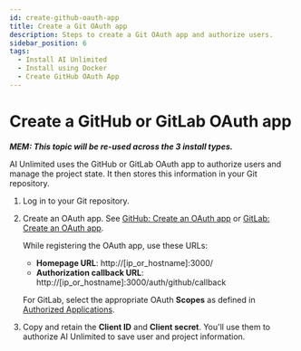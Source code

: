 ```yaml
---
id: create-github-oauth-app
title: Create a Git OAuth app
description: Steps to create a Git OAuth app and authorize users.
sidebar_position: 6
tags:
  - Install AI Unlimited
  - Install using Docker
  - Create GitHub OAuth App
---
```



# Create a GitHub or GitLab OAuth app

***MEM: This topic will be re-used across the 3 install types.***

AI Unlimited uses the GitHub or GitLab OAuth app to authorize users and manage the project state. It then stores this information in your Git repository.

1. Log in to your Git repository.
2. Create an OAuth app. See [GitHub: Create an OAuth app](https://docs.github.com/en/apps/oauth-apps/building-oauth-apps/creating-an-oauth-app) or [GitLab: Create an OAuth app](https://docs.gitlab.com/ee/integration/oauth_provider.html).
  
    While registering the OAuth app, use these URLs:
 
    * **Homepage URL**: http://[ip_or_hostname]:3000/
    * **Authorization callback URL**: http://[ip_or_hostname]:3000/auth/github/callback
    
    For GitLab, select the appropriate OAuth **Scopes** as defined in [Authorized Applications](https://docs.gitlab.com/ee/integration/oauth_provider.html#view-all-authorized-applications).

3.	Copy and retain the **Client ID** and **Client secret**. You'll use them to authorize AI Unlimited to save user and project information.

